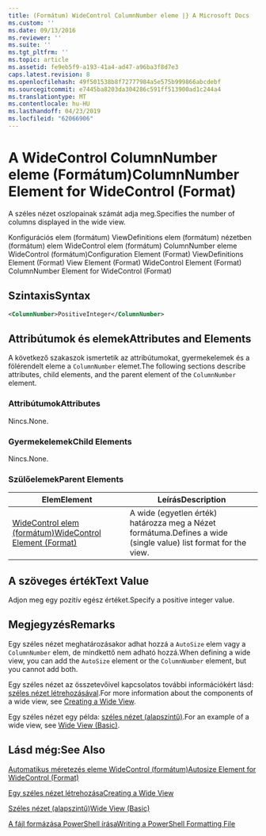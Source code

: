 ```yaml
---
title: (Formátum) WideControl ColumnNumber eleme |} A Microsoft Docs
ms.custom: ''
ms.date: 09/13/2016
ms.reviewer: ''
ms.suite: ''
ms.tgt_pltfrm: ''
ms.topic: article
ms.assetid: fe9eb5f9-a193-41a4-ad47-a96ba3f8d7e3
caps.latest.revision: 8
ms.openlocfilehash: 49f501538b8f72777984a5e575b999866abcdebf
ms.sourcegitcommit: e7445ba8203da304286c591ff513900ad1c244a4
ms.translationtype: MT
ms.contentlocale: hu-HU
ms.lasthandoff: 04/23/2019
ms.locfileid: "62066906"
---
```

# <a name="columnnumber-element-for-widecontrol-format"></a><span data-ttu-id="41f76-102">A WideControl ColumnNumber eleme (Formátum)</span><span class="sxs-lookup"><span data-stu-id="41f76-102">ColumnNumber Element for WideControl (Format)</span></span>

<span data-ttu-id="41f76-103">A széles nézet oszlopainak számát adja meg.</span><span class="sxs-lookup"><span data-stu-id="41f76-103">Specifies the number of columns displayed in the wide view.</span></span>

<span data-ttu-id="41f76-104">Konfigurációs elem (formátum) ViewDefinitions elem (formátum) nézetben (formátum) elem WideControl elem (formátum) ColumnNumber eleme WideControl (formátum)</span><span class="sxs-lookup"><span data-stu-id="41f76-104">Configuration Element (Format) ViewDefinitions Element (Format) View Element (Format) WideControl Element (Format) ColumnNumber Element for WideControl (Format)</span></span>

## <a name="syntax"></a><span data-ttu-id="41f76-105">Szintaxis</span><span class="sxs-lookup"><span data-stu-id="41f76-105">Syntax</span></span>

```xml
<ColumnNumber>PositiveInteger</ColumnNumber>
```

## <a name="attributes-and-elements"></a><span data-ttu-id="41f76-106">Attribútumok és elemek</span><span class="sxs-lookup"><span data-stu-id="41f76-106">Attributes and Elements</span></span>

<span data-ttu-id="41f76-107">A következő szakaszok ismertetik az attribútumokat, gyermekelemek és a fölérendelt eleme a `ColumnNumber` elemet.</span><span class="sxs-lookup"><span data-stu-id="41f76-107">The following sections describe attributes, child elements, and the parent element of the `ColumnNumber` element.</span></span>

### <a name="attributes"></a><span data-ttu-id="41f76-108">Attribútumok</span><span class="sxs-lookup"><span data-stu-id="41f76-108">Attributes</span></span>

<span data-ttu-id="41f76-109">Nincs.</span><span class="sxs-lookup"><span data-stu-id="41f76-109">None.</span></span>

### <a name="child-elements"></a><span data-ttu-id="41f76-110">Gyermekelemek</span><span class="sxs-lookup"><span data-stu-id="41f76-110">Child Elements</span></span>

<span data-ttu-id="41f76-111">Nincs.</span><span class="sxs-lookup"><span data-stu-id="41f76-111">None.</span></span>

### <a name="parent-elements"></a><span data-ttu-id="41f76-112">Szülőelemek</span><span class="sxs-lookup"><span data-stu-id="41f76-112">Parent Elements</span></span>

|<span data-ttu-id="41f76-113">Elem</span><span class="sxs-lookup"><span data-stu-id="41f76-113">Element</span></span>|<span data-ttu-id="41f76-114">Leírás</span><span class="sxs-lookup"><span data-stu-id="41f76-114">Description</span></span>|
|-------------|-----------------|
|[<span data-ttu-id="41f76-115">WideControl elem (formátum)</span><span class="sxs-lookup"><span data-stu-id="41f76-115">WideControl Element (Format)</span></span>](./widecontrol-element-format.md)|<span data-ttu-id="41f76-116">A wide (egyetlen érték) határozza meg a Nézet formátuma.</span><span class="sxs-lookup"><span data-stu-id="41f76-116">Defines a wide (single value) list format for the view.</span></span>|

## <a name="text-value"></a><span data-ttu-id="41f76-117">A szöveges érték</span><span class="sxs-lookup"><span data-stu-id="41f76-117">Text Value</span></span>

<span data-ttu-id="41f76-118">Adjon meg egy pozitív egész értéket.</span><span class="sxs-lookup"><span data-stu-id="41f76-118">Specify a positive integer value.</span></span>

## <a name="remarks"></a><span data-ttu-id="41f76-119">Megjegyzés</span><span class="sxs-lookup"><span data-stu-id="41f76-119">Remarks</span></span>

<span data-ttu-id="41f76-120">Egy széles nézet meghatározásakor adhat hozzá a `AutoSize` elem vagy a `ColumnNumber` elem, de mindkettő nem adható hozzá.</span><span class="sxs-lookup"><span data-stu-id="41f76-120">When defining a wide view, you can add the `AutoSize` element or the `ColumnNumber` element, but you cannot add both.</span></span>

<span data-ttu-id="41f76-121">Egy széles nézet az összetevőivel kapcsolatos további információkért lásd: [széles nézet létrehozásával](./creating-a-wide-view.md).</span><span class="sxs-lookup"><span data-stu-id="41f76-121">For more information about the components of a wide view, see [Creating a Wide View](./creating-a-wide-view.md).</span></span>

<span data-ttu-id="41f76-122">Egy széles nézet egy példa: [széles nézet (alapszintű)](./wide-view-basic.md).</span><span class="sxs-lookup"><span data-stu-id="41f76-122">For an example of a wide view, see [Wide View (Basic)](./wide-view-basic.md).</span></span>

## <a name="see-also"></a><span data-ttu-id="41f76-123">Lásd még:</span><span class="sxs-lookup"><span data-stu-id="41f76-123">See Also</span></span>

[<span data-ttu-id="41f76-124">Automatikus méretezés eleme WideControl (formátum)</span><span class="sxs-lookup"><span data-stu-id="41f76-124">Autosize Element for WideControl (Format)</span></span>](./autosize-element-for-widecontrol-format.md)

[<span data-ttu-id="41f76-125">Egy széles nézet létrehozása</span><span class="sxs-lookup"><span data-stu-id="41f76-125">Creating a Wide View</span></span>](./creating-a-wide-view.md)

[<span data-ttu-id="41f76-126">Széles nézet (alapszintű)</span><span class="sxs-lookup"><span data-stu-id="41f76-126">Wide View (Basic)</span></span>](./wide-view-basic.md)

[<span data-ttu-id="41f76-127">A fájl formázása PowerShell írása</span><span class="sxs-lookup"><span data-stu-id="41f76-127">Writing a PowerShell Formatting File</span></span>](./writing-a-powershell-formatting-file.md)
